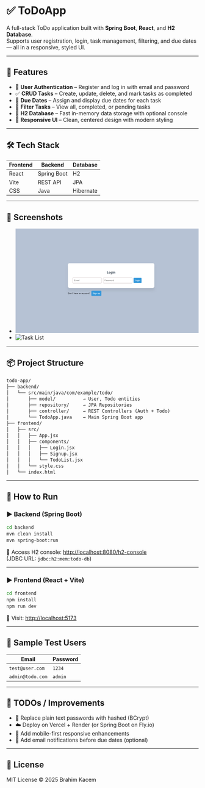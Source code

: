 
# ✅ ToDoApp

A full-stack ToDo application built with **Spring Boot**, **React**, and **H2 Database**.  
Supports user registration, login, task management, filtering, and due dates — all in a responsive, styled UI.

---

## 🚀 Features

- 🔐 **User Authentication** – Register and log in with email and password
- ✅ **CRUD Tasks** – Create, update, delete, and mark tasks as completed
- 📆 **Due Dates** – Assign and display due dates for each task
- 🔎 **Filter Tasks** – View all, completed, or pending tasks
- 💾 **H2 Database** – Fast in-memory data storage with optional console
- 💅 **Responsive UI** – Clean, centered design with modern styling

---

## 🛠 Tech Stack

| Frontend | Backend     | Database |
|----------|-------------|----------|
| React    | Spring Boot | H2       |
| Vite     | REST API    | JPA      |
| CSS      | Java        | Hibernate|

---

## 🧪 Screenshots


- ![Login](./prototyping/screenshots/logintodoapp.png)
- ![Task List](./screenshots/todoapp.png)

---

## 📦 Project Structure

```
todo-app/
├── backend/
│   └── src/main/java/com/example/todo/
│       ├── model/          → User, Todo entities
│       ├── repository/     → JPA Repositories
│       ├── controller/     → REST Controllers (Auth + Todo)
│       └── TodoApp.java    → Main Spring Boot app
├── frontend/
│   ├── src/
│   │   ├── App.jsx
│   │   ├── components/
│   │   │   ├── Login.jsx
│   │   │   ├── Signup.jsx
│   │   │   └── TodoList.jsx
│   │   └── style.css
│   └── index.html
```

---

## 📖 How to Run

### ▶️ Backend (Spring Boot)

```bash
cd backend
mvn clean install
mvn spring-boot:run
```

🧪 Access H2 console: [http://localhost:8080/h2-console](http://localhost:8080/h2-console)  
(JDBC URL: `jdbc:h2:mem:todo-db`)

---

### ▶️ Frontend (React + Vite)

```bash
cd frontend
npm install
npm run dev
```

📍 Visit: [http://localhost:5173](http://localhost:5173)

---

## 🔐 Sample Test Users

| Email              | Password |
|-------------------|----------|
| `test@user.com`   | `1234`   |
| `admin@todo.com`  | `admin`  |

---

## 🧹 TODOs / Improvements

- 🔐 Replace plain text passwords with hashed (BCrypt)
- ☁️ Deploy on Vercel + Render (or Spring Boot on Fly.io)
- 📱 Add mobile-first responsive enhancements
- 📨 Add email notifications before due dates (optional)

---

## 📝 License

MIT License © 2025 Brahim Kacem
